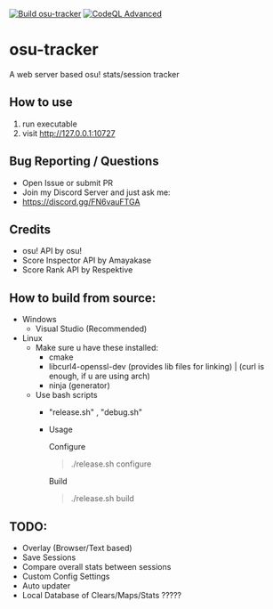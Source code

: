 [![Build osu-tracker](https://github.com/nyaruku/osu-tracker/actions/workflows/cmake-multi-platform.yml/badge.svg?branch=master&style=flat)](https://github.com/nyaruku/osu-tracker/actions/workflows/cmake-multi-platform.yml)
[![CodeQL Advanced](https://github.com/nyaruku/osu-tracker/actions/workflows/codeql.yml/badge.svg?branch=master)](https://github.com/nyaruku/osu-tracker/actions/workflows/codeql.yml)
# osu-tracker
A web server based osu! stats/session tracker

## How to use
1. run executable
2. visit http://127.0.0.1:10727

## Bug Reporting / Questions
- Open Issue or submit PR
- Join my Discord Server and just ask me:
- https://discord.gg/FN6vauFTGA

## Credits
- osu! API by osu!
- Score Inspector API by Amayakase
- Score Rank API by Respektive


## How to build from source:
- Windows
  - Visual Studio (Recommended)
- Linux
  - Make sure u have these installed:
    - cmake
    - libcurl4-openssl-dev (provides lib files for linking) | (curl is enough, if u are using arch)
    - ninja (generator)
  - Use bash scripts
    - "release.sh" , "debug.sh"
    - Usage
      
      Configure
      > ./release.sh configure
      
      Build
      > ./release.sh build

## TODO:
- Overlay (Browser/Text based)
- Save Sessions
- Compare overall stats between sessions
- Custom Config Settings
- Auto updater
- Local Database of Clears/Maps/Stats ?????